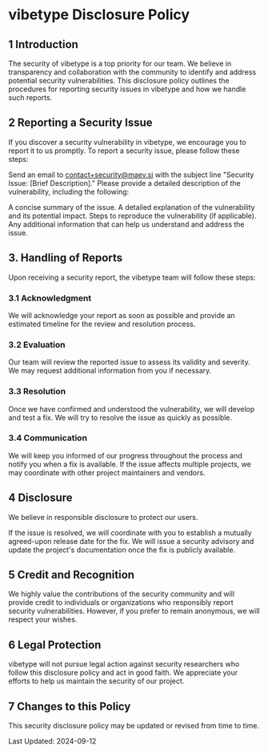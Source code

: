 # vibetype Disclosure Policy

## 1 Introduction

The security of vibetype is a top priority for our team. We believe in transparency and collaboration with the community to identify and address potential security vulnerabilities. This disclosure policy outlines the procedures for reporting security issues in vibetype and how we handle such reports.

## 2 Reporting a Security Issue

If you discover a security vulnerability in vibetype, we encourage you to report it to us promptly. To report a security issue, please follow these steps:


Send an email to contact+security@maev.si with the subject line "Security Issue: [Brief Description]." Please provide a detailed description of the vulnerability, including the following:

A concise summary of the issue.
A detailed explanation of the vulnerability and its potential impact.
Steps to reproduce the vulnerability (if applicable).
Any additional information that can help us understand and address the issue.

## 3. Handling of Reports

Upon receiving a security report, the vibetype team will follow these steps:

### 3.1 Acknowledgment

We will acknowledge your report as soon as possible and provide an estimated timeline for the review and resolution process.

### 3.2 Evaluation

Our team will review the reported issue to assess its validity and severity. We may request additional information from you if necessary.

### 3.3 Resolution

Once we have confirmed and understood the vulnerability, we will develop and test a fix. We will try to resolve the issue as quickly as possible.

### 3.4 Communication

We will keep you informed of our progress throughout the process and notify you when a fix is available. If the issue affects multiple projects, we may coordinate with other project maintainers and vendors.

## 4 Disclosure

We believe in responsible disclosure to protect our users.

If the issue is resolved, we will coordinate with you to establish a mutually agreed-upon release date for the fix.
We will issue a security advisory and update the project's documentation once the fix is publicly available.

## 5 Credit and Recognition

We highly value the contributions of the security community and will provide credit to individuals or organizations who responsibly report security vulnerabilities. However, if you prefer to remain anonymous, we will respect your wishes.

## 6 Legal Protection

vibetype will not pursue legal action against security researchers who follow this disclosure policy and act in good faith. We appreciate your efforts to help us maintain the security of our project.


## 7 Changes to this Policy

This security disclosure policy may be updated or revised from time to time.

Last Updated: 2024-09-12
